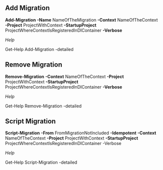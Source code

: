 ## Add Migration

**Add-Migration** **-Name** NameOfTheMigration **-Context** NameOfTheContext **-Project** ProjectWithContext **-StartupProject** ProjectWhereContextIsRegisteredInDIContainer **-Verbose**

*Help*

Get-Help Add-Migration -detailed

## Remove Migration

**Remove-Migration** **-Context** NameOfTheContext **-Project** ProjectWithContext **-StartupProject** ProjectWhereContextIsRegisteredInDIContainer **-Verbose**

*Help*

Get-Help Remove-Migration -detailed

## Script Migration

**Script-Migration** **-From** FromMigrationNotIncluded **-Idempotent** **-Context** NameOfTheContext **-Project** ProjectWithContext **-StartupProject** ProjectWhereContextIsRegisteredInDIContainer -Verbose

*Help*

Get-Help Script-Migration -detailed
